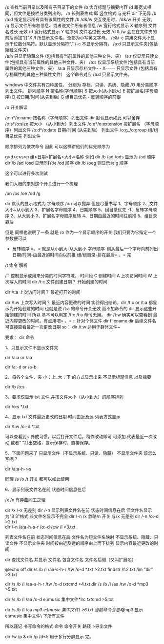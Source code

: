 /s 查找当前目录以及所有子目录下的文件
/b 舍弃标题与摘要内容
/d 跟宽式相同，但文件是按栏分类列出的。
/n 长列表格式 即 竖立格式 与光杆 dir 下无异
/b /a:d 指定显示所有具有该属性的文件
/b /d&/w 交互使用时，/d&/w 开关 无效。
/q 显示文件所有权信息、或者说文件所有者信息
/w 宽行格式显示 X 轴序列 文件名过长 无效
/d 宽行格式显示 Y 轴序列 文件名过长 无效
/d & /w 会在在文件夹的前后添加"[]"X
/l 所显示文件名，全部为小写英文字母。
/c&/-c 禁用文件大小显示千位数分隔符。默认显示分隔符“,” /-c 不显示分隔符。
/a:d 只显示文件夹(包括隐藏文件夹）  
/a:h 只显示隐藏文件 (包括具有当前属性的其他三种文件、夹）
/a:r 仅显示只读文件(包括具有当前属性的其他三种文件、夹）
/a:s 仅显示系统文件(包括具有当前属性的其他三种文件、夹）
/a:a 只显示存档文件- - X----- 只显示文件 (包括具有存档属性的其他三种属性文件） 这个命令对应 /a:d 只显示文件夹。

windows 中文件共有四种属性、
分别为 存档、只读、系统、隐藏
/O 用分类顺序列出文件。
排列顺序 N 按名称(字母顺序)
S 按大小(从小到大)
E 按扩展名(字母顺序)
D 按日期/时间(从先到后)
G 组目录优先 - 反转顺序的前缀

/o 开关解读

/o:n*/o:name 按名称（字母顺序）列出文件 dir 默认显示如此 可以舍弃
/o:s*/o:size 按大小 （从小到大）列出文件
/o:e*/o:extension 按扩展名 （字母顺序）列出文件
/o:d*/o:date 日期/时间 (从先到后） 列出文件
/o:g\_/o:group 组/组目录优先 列出文件

顺序排列为依次命令
因此 可以这样讲他们的优先顺序为

g>d>e>s>n
组>日期>扩展名>大小>名称
例如
dir /b /ad /ods 显示为 /od 顺序
dir /b /ad /osd 显示同样为 /od 顺序
dir /b /oeg 则显示为 g 顺序

这个可以进行多次测试

我们大概的来对这个开关进行一个梳理

/on /os /oe /od /g

dir 默认的显示格式为 字母顺序 /on 可以抛弃 但是尽量书写
1、字母顺序 2、文件大小~从小到大 3、扩展名字母顺序 4、日期顺序 5、组目录优先
-1、反转字母顺序 2、从大到小 3、扩展名字母顺序反转 4、日期由最近的时间往前推 5、组目录靠后

但是 同样也说明了一条
就是 /o 作为一个显示顺序的开关 我们只要为它指定一个参数便可以

- 反转顺序 =。= 就是从小到大-从大到小 字母顺序-侧从最后一个字母向前列出 日期/时间-由最近的时间向以前推 组/组目录-排在最后= 。= 完

/t 命令 解析

/T 控制显示或用来分类的时间字符域。
时间段 C 创建时间
A 上次访问时间
W 上次写入的时间
dir /t:c 文件创建日期？ 开始创建的时间

dir /t:a 上次访问时间？ 最近打开的时间

dir /t:w 上次写入时间？ 最近内容更改的时间
实验得出结论，dir /t:c or /t:a 都显示为开始创建的时间
也就是说 /t:a 的命令开关无效 而不加命令的 dir 显示这些开始创建的时间
所以 基本可以判定 /t:c /t:a 命令无用。
dir /t:w 确实可以查看到 最近内容更改的时间。有点用吧= 。=
:: 针对个体文件 dir filename dir 后续文件名可直接查看最近一次更改日期
so： dir /t:w 适用于群体文件~

要求： dir 命令

1、只显示文件不显示文件夹

dir /a:a or /aa

dir /a:-d or /a-b

2、将各个文件、夹 小：上\_大：下 的方式显示出来 不显示标题信息 以及摘要

dir /b /o:s

3、要求仅显示 txt 文件,并按文件大小（从小到大）的顺序排列

dir /o:s \*.txt

4、显示.txt 文件最近更改的日期 时间由近及远 列表方式显示

dir /t:w /o:-d \*.txt

可以查看到~ 养成习惯，以后打开文件后，稍作改动即可 可添加.代表最近一次改动 或者“ ”打出空格，提示保存时，直接保存。

5、下面问题来了 只显示文件（不显示系统、只读、隐藏） 不显示文件夹 该怎么写呢？

dir /a:a-h-r-s

同理 /a /o /t 开关 都可以如此使用

6、显示列表文件名在前 状态时间信息在后

/x /n 有异曲同工之理

dir /x /-x 无差别
dir /-n 显示列表文件名在前 状态时间信息在后 但文件名显示为"8 3"格式 长文件名显示不完全
dir /-n /x 忽略/n 开关 与/x 无差别
dir /-n /o:-d >2.txt  
dir /-n /a:a-h-s-r /o:-d /t:w /l >3.txt

列表文件名在前 状态时间信息在后
文件名为短文件名映射
不显示系统、隐藏、只读文件
不显示文件夹
时间按由近及远的顺序由上而下排列
显示内容最近更改的时间

dir 查找文件名 并显示
文件名 包含文件名 文件名后缀（又叫扩展名）

@echo off
dir /s /b /l /aa-s-h-r /tw /o-d \*.txt >2.txt
findstr /f:2.txt /im "dir" >3.txt

dir /s /b /l /aa-s-h-r /tw /o-d *txt*cmd >4.txt
dir /s /b /l /aa /tw /o-d \*mp3 >5.txt

dir /s /b /l /aa /o-d e:\music 集中文件\*lrc *txt*cmd >5.txt

dir /s /b /l /aa *mp3 e:\music 集中文件\ >6.txt 当前命令会忽略*mp3
显示 e:\music 集中文件\ 下所有文件

所以谨记 书写命令的格式 命令 命令开关 路径 >导出文件

dir /w /p & dir /p /d≤5 用于多行分屏显示
完。
